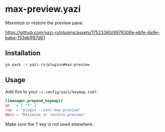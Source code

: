# max-preview.yazi

Maximize or restore the preview pane.

https://github.com/yazi-rs/plugins/assets/17523360/8976308e-ebfe-4e9e-babe-153eb1f87d61

## Installation

```sh
ya pack -a yazi-rs/plugins#max-preview
```

## Usage

Add this to your `~/.config/yazi/keymap.toml`:

```toml
[[manager.prepend_keymap]]
on   = [ "T" ]
run  = "plugin --sync max-preview"
desc = "Maximize or restore preview"
```

Make sure the <kbd>T</kbd> key is not used elsewhere.
